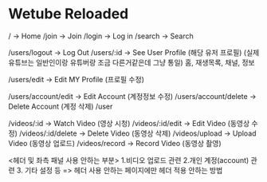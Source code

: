 # Wetube Reloaded

/ -> Home
/join -> Join
/login -> Log in
/search -> Search

/users/logout -> Log Out
/users/:id -> See User Profile (해당 유저 프로필)
(실제 유튜브는 일반인이랑 유튜버랑 조금 다른거같은데 그냥 통일)
홈, 재생목록, 채널, 정보

/users/edit -> Edit MY Profile (프로필 수정)

/users/account/edit -> Edit Account (계정정보 수정)
/users/account/delete -> Delete Account (계정 삭제)
/user

/videos/:id -> Watch Video (영상 시청)
/videos/:id/edit -> Edit Video (동영상 수정)
/videos/:id/delete -> Delete Video (동영상 삭제)
/videos/upload -> Upload Video (동영상 업로드)
/videos/record -> Record Video (동영상 촬영)

<헤더 및 좌측 패널 사용 안하는 부분> 1.비디오 업로드 관련 2.개인 계정(account) 관련 3. 기타 설정 등
=> 헤더 사용 안하는 페이지에만 헤더 적용 안하는 방법
